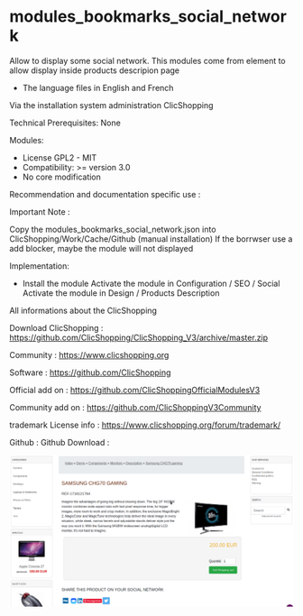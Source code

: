 # modules_bookmarks_social_network

Allow to display some social network.
This modules come from element to allow display inside products descripion page


- The language files in English and French

Via the installation system administration ClicShopping

Technical Prerequisites: None

Modules:
- License GPL2 - MIT
- Compatibility: >= version 3.0
- No core modification

Recommendation and documentation specific use :

Important Note :

Copy the modules_bookmarks_social_network.json into ClicShopping/Work/Cache/Github (manual installation)
If the borrwser use a add blocker, maybe the module will not displayed

Implementation:

- Install the module
Activate the module in Configuration / SEO / Social
Activate the module in Design / Products Description

 All informations about the ClicShopping

 Download ClicShopping : https://github.com/ClicShopping/ClicShopping_V3/archive/master.zip

 Community : https://www.clicshopping.org

 Software : https://github.com/ClicShopping

 Official add on : https://github.com/ClicShoppingOfficialModulesV3

 Community add on : https://github.com/ClicShoppingV3Community

 trademark License info : https://www.clicshopping.org/forum/trademark/

 Github :
 Github Download :



![image](https://github.com/ClicShoppingV3Community/modules_bookmarks_social_network/blob/master/ModuleInfosJson/image.png)
